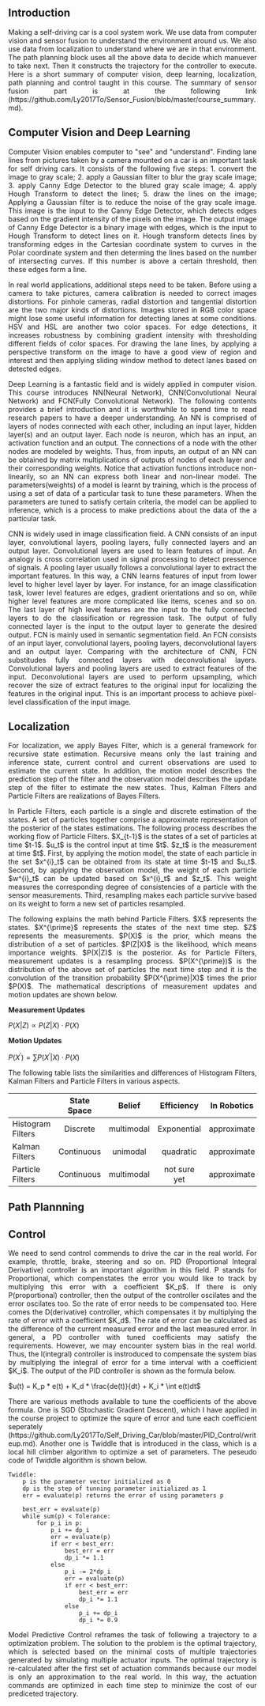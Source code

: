 ## Introduction

<p align='justify'>
Making a self-driving car is a cool system work. We use data from computer vision and sensor fusion to understand the environment around us. We also use data from localization to understand where we are in that environment. The path planning block uses all the above data to decide which manuever to take next. Then it constructs the trajectory for the controller to execute. Here is a short summary of computer vision, deep learning, localization, path planning and control taught in this course. The summary of sensor fusion part is at the following link (https://github.com/Ly2017To/Sensor_Fusion/blob/master/course_summary.md).
</p> 

## Computer Vision and Deep Learning

<p align='justify'>
Computer Vision enables computer to "see" and "understand". Finding lane lines from pictures taken by a camera mounted on a car is an important task for self driving cars. It consists of the following five steps: 1. convert the image to gray scale; 2. apply a Gaussian filter to blur the gray scale image; 3. apply Canny Edge Detector to the blured gray scale image; 4. apply Hough Transform to detect the lines; 5. draw the lines on the image; Applying a Gaussian filter is to reduce the noise of the gray scale image. This image is the input to the Canny Edge Detector, which detects edges based on the gradient intensity of the pixels on the image. The output image of Canny Edge Detector is a binary image with edges, which is the input to Hough Transform to detect lines on it. Hough transform detects lines by transforming edges in the Cartesian coordinate system to curves in the Polar coordinate system and then determing the lines based on the number of intersecting curves. If this number is above a certain threshold, then these edges form a line.
</p> 

<p align='justify'>
In real world applications, additional steps need to be taken. Before using a camera to take pictures, camera calibration is needed to correct images distortions. For pinhole cameras, radial distortion and tangential distortion are the two major kinds of distortions. Images stored in RGB color space might lose some useful information for detecting lanes at some conditions. HSV and HSL are another two color spaces. For edge detections, it increases robustness by combining gradient intensity with thresholding different fields of color spaces. For drawing the lane lines, by applying a perspective transform on the image to have a good view of region and interest and then applying sliding window method to detect lanes based on detected edges.
</p> 

<p align='justify'>
Deep Learning is a fantastic field and is widely applied in computer vision. This course introduces NN(Neural Network), CNN(Convolutional Neural Network) and FCN(Fully Convolutional Network). The following contents provides a brief introduction and it is worthwhile to spend time to read research papers to have a deeper understanding. An NN is comprised of layers of nodes connected with each other, including an input layer, hidden layer(s) and an output layer. Each node is neuron, which has an input, an activation function and an output. The connections of a node with the other nodes are modeled by weights. Thus, from inputs, an output of an NN can be obtained by matrix multiplications of outputs of nodes of each layer and their corresponding weights. Notice that activation functions introduce non-linearily, so an NN can express both linear and non-linear model. The parameters(weights) of a model is learnt by training, which is the process of using a set of data of a particular task to tune these parameters. When the parameters are tuned to satisfy certain criteria, the model can be applied to inference, which is a process to make predictions about the data of the a particular task.
</p>

<p align='justify'>
CNN is widely used in image classification field. A CNN consists of an input layer, convolutional layers, pooling layers, fully connected layers and an output layer. Convolutional layers are used to learn features of input. An analogy is cross correlation used in signal processing to detect pressence of signals. A pooling layer usually follows a convolutional layer to extract the important features. In this way, a CNN learns features of input from lower level to higher level layer by layer. For instance, for an image classification task, lower level features are edges, gradient orientations and so on, while higher level features are more complicated like items, scenes and so on. The last layer of high level features are the input to the fully connected layers to do the classification or regression task. The output of fully connected layer is the input to the output layer to generate the desired output. FCN is mainly used in semantic segmentation field. An FCN consists of an input layer, convolutional layers, pooling layers, deconvolutional layers and an output layer. Comparing with the architecture of CNN, FCN substitudes fully connected layers with deconvolutional layers. Convolutional layers and pooling layers are used to extract features of the input. Deconvolutional layers are used to perform upsampling, which recover the size of extract features to the original input for localizing the features in the original input. This is an important process to achieve pixel-level classification of the input image.
</p>

## Localization

<p align='justify'>
For localization, we apply Bayes Filter, which is a general framework for recursive state estimation. Recursive means only the last training and inference state, current control and current observations are used to estimate the current state. In addition, the motion model describes the prediction step of the filter and the observation model describes the update step of the filter to estimate the new states. Thus, Kalman Filters and Particle Filters are realizations of Bayes Filters. 
</p> 

<p align='justify'>
In Particle Filters, each particle is a single and discrete estimation of the states. A set of particles together comprise a approximate representation of the posterior of the states estimations. The following process describes the working flow of Particle Filters. $X_{t-1}$ is the states of a set of particles at time $t-1$. $u_t$ is the control input at time $t$. $z_t$ is the measurement at time $t$. First, by applying the motion model, the state of each particle in the set $x^{i}_t$ can be obtained from its state at time $t-1$ and $u_t$. Second, by applying the observation model, the weight of each particle $w^{i}_t$ can be updated based on $x^{i}_t$ and $z_t$. This weight measures the corresponding degree of consistencies of a particle with the sensor measurements. Third, resampling makes each particle survive based on its weight to form a new set of particles resampled.  
</p> 

<p align='justify'>
The following explains the math behind Particle Filters. $X$ represents the states. $X^{\prime}$ represents the states of the next time step. $Z$ represents the measurements. $P(X)$ is the prior, which means the distribution of a set of particles. $P(Z|X)$ is the likelihood, which means importance weights. $P(X|Z)$ is the posterior. As for Particle Filters, measurement updates is a resampling process. $P(X^{\prime})$ is the distribution of the above set of particles the next time step and it is the convolution of the transition probability $P(X^{\prime}|X)$ times the prior $P(X)$. The mathematical descriptions of measurement updates and motion updates are shown below.
</p> 

**Measurement Updates**

$P(X|Z) \propto P(Z|X) \cdot P(X)$

**Motion Updates**

$P(X^{\prime}) = \sum P(X^{\prime}|X) \cdot P(X)$

<p align='justify'>
The following table lists the similarities and differences of Histogram Filters, Kalman Filters and Particle Filters in various aspects. 
</p>

|                    | State Space   | Belief        | Efficiency    | In Robotics   |
| -------------------|:-------------:|:-------------:|:-------------:|:-------------:|
| Histogram Filters  | Discrete      | multimodal    | Exponential   | approximate   |
| Kalman Filters     | Continuous    | unimodal      | quadratic     | approximate   | 
| Particle Filters   | Continuous    | multimodal    | not sure yet  | approximate   | 


## Path Plannning

<p align='justify'>

</p> 

## Control

<p align='justify'>
We need to send control commends to drive the car in the real world. For example, throttle, brake, steering and so on. PID (Proportional Integral Derivative) controller is an important algorithm in this field. P stands for Proportional, which compenstates the error you would like to track by multiplying this error with a coefficient $K_p$. If there is only P(proportional) controller, then the output of the controller oscilates and the error oscilates too. So the rate of error needs to be compensated too. Here comes the D(derivative) controller, which compensates it by multiplying the rate of error with a coefficient $K_d$. The rate of error can be calculated as the difference of the current measured error and the last measured error. In general, a PD controller with tuned coefficients may satisfy the requirements. However, we may encounter system bias in the real world. Thus, the I(integral) controller is instroduced to compensate the system bias by multiplying the integral of error for a time interval with a coefficient $K_i$. The output of the PID controller is shown as the formula below.

$u(t) = K_p * e(t) + K_d * \frac{de(t)}{dt} + K_i * \int e(t)dt$

</p>

<p align='justify'>
There are various methods available to tune the coefficients of the above formula. One is SGD (Stochastic Gradient Descent), which I have applied in the course project to optimize the squre of error and tune each coefficient seperately (https://github.com/Ly2017To/Self_Driving_Car/blob/master/PID_Control/writeup.md). Another one is Twiddle that is introduced in the class, which is a local hill climber algorithm to optimize a set of parameters. The peseudo code of Twiddle algorithm is shown below.
</p> 

    Twiddle:
    	p is the parameter vector initialized as 0 
		dp is the step of tunning parameter initialized as 1
		err = evaluate(p) returns the error of using parameters p
		
		best_err = evaluate(p)
		while sum(p) < Tolerance:
			for p_i in p:
				p_i += dp_i
				err = evaluate(p)
				if err < best_err:
					best_err = err
					dp_i *= 1.1
				else
					p_i -= 2*dp_i
					err = evaluate(p)
					if err < best_err:
						best_err = err
						dp_i *= 1.1
					else
						p_i += dp_i
						dp_i *= 0.9

<p align='justify'>
Model Predictive Control reframes the task of following a trajectory to a optimization problem. The solution to the problem is the optimal trajectory, which is selected based on the minimal costs of multiple trajectories generated by simulating multiple actuator inputs. The optimal trajectory is re-calculated after the first set of actuation commands because our model is only an approximation to the real world. In this way, the actuation commands are optimized in each time step to minimize the cost of our prediceted trajectory. 
</p> 